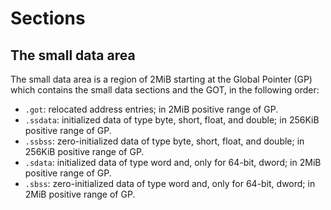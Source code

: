 # Sections

## The small data area

The small data area is a region of 2MiB starting at the Global Pointer (GP) which contains the small data sections and the GOT, in the following order:

* `.got`: relocated address entries; in 2MiB positive range of GP.
* `.ssdata`: initialized data of type byte, short, float, and double; in 256KiB positive range of GP.
* `.ssbss`: zero-initialized data of type byte, short, float, and double; in 256KiB positive range of GP.
* `.sdata`: initialized data of type word and, only for 64-bit, dword; in 2MiB positive range of GP.
* `.sbss`: zero-initialized data of type word and, only for 64-bit, dword; in 2MiB positive range of GP.
